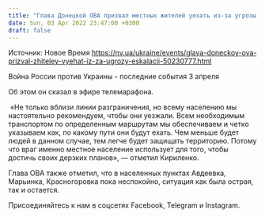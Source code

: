 ```yaml
---
title: "Глава Донецкой ОВА призвал местных жителей уехать из-за угрозы эскалации"
date: Sun, 03 Apr 2022 23:47:00 +0300
draft: false
---
```

Источник: Новое Время https://nv.ua/ukraine/events/glava-doneckoy-ova-prizval-zhiteley-vyehat-iz-za-ugrozy-eskalacii-50230777.html


Война России против Украины - последние события 3 апреля

Об этом он сказал в эфире телемарафона.

 «Не только вблизи линии разграничения, но всему населению мы настоятельно рекомендуем, чтобы они уезжали. Всем необходимым транспортом по определенным маршрутам мы обеспечиваем и четко указываем как, по какому пути они будут ехать. Чем меньше будет людей в данном случае, тем легче будет защищать территорию. Потому что враг именно местное население использует для того, чтобы достичь своих дерзких планов», — отметил Кириленко.

Глава ОВА также отметил, что в населенных пунктах Авдеевка, Марьинка, Красногоровка пока неспокойно, ситуация как была острая, так и остается.

Присоединяйтесь к нам в соцсетях Facebook, Telegram и Instagram.
